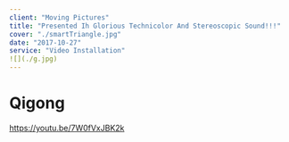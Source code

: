 ```yaml
---
client: "Moving Pictures"
title: "Presented Ih Glorious Technicolor And Stereoscopic Sound!!!"
cover: "./smartTriangle.jpg"
date: "2017-10-27"
service: "Video Installation"
![](./g.jpg)
---
```

# Qigong

https://youtu.be/7W0fVxJBK2k

